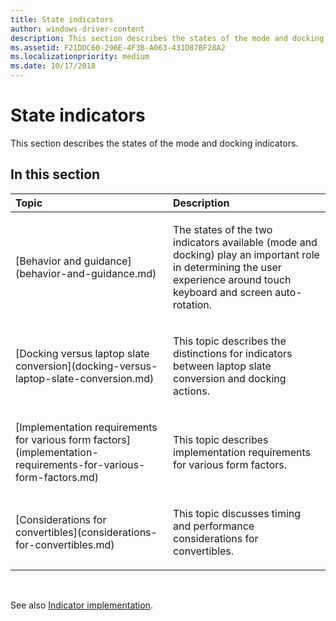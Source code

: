 ```yaml
---
title: State indicators
author: windows-driver-content
description: This section describes the states of the mode and docking indicators.
ms.assetid: F21DDC60-296E-4F3B-A063-431D87BF28A2
ms.localizationpriority: medium
ms.date: 10/17/2018
---
```


# State indicators


This section describes the states of the mode and docking indicators.

## <span id="in_this_section"></span>In this section


<table>
<colgroup>
<col width="50%" />
<col width="50%" />
</colgroup>
<thead>
<tr class="header">
<th align="left">Topic</th>
<th align="left">Description</th>
</tr>
</thead>
<tbody>
<tr class="odd">
<td align="left"><p>[Behavior and guidance](behavior-and-guidance.md)</p></td>
<td align="left"><p>The states of the two indicators available (mode and docking) play an important role in determining the user experience around touch keyboard and screen auto-rotation.</p></td>
</tr>
<tr class="even">
<td align="left"><p>[Docking versus laptop slate conversion](docking-versus-laptop-slate-conversion.md)</p></td>
<td align="left"><p>This topic describes the distinctions for indicators between laptop slate conversion and docking actions.</p></td>
</tr>
<tr class="odd">
<td align="left"><p>[Implementation requirements for various form factors](implementation-requirements-for-various-form-factors.md)</p></td>
<td align="left"><p>This topic describes implementation requirements for various form factors.</p></td>
</tr>
<tr class="even">
<td align="left"><p>[Considerations for convertibles](considerations-for-convertibles.md)</p></td>
<td align="left"><p>This topic discusses timing and performance considerations for convertibles.</p></td>
</tr>
</tbody>
</table>

 

See also [Indicator implementation](indicator-implementation.md).

 

 




